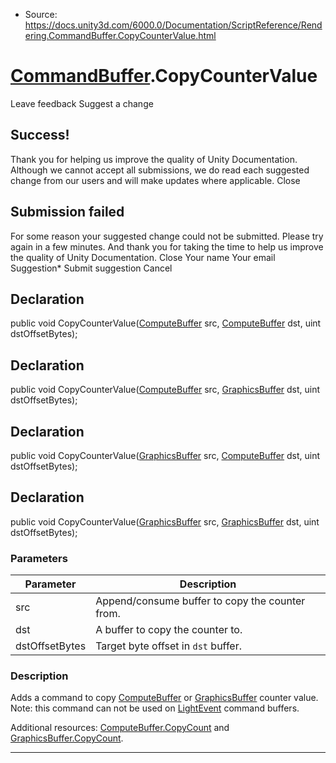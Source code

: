 * Source: https://docs.unity3d.com/6000.0/Documentation/ScriptReference/Rendering.CommandBuffer.CopyCounterValue.html

#  [CommandBuffer](https://docs.unity3d.com/6000.0/Documentation/ScriptReference/Rendering.CommandBuffer.html).CopyCounterValue
Leave feedback
Suggest a change
## Success!
Thank you for helping us improve the quality of Unity Documentation. Although we cannot accept all submissions, we do read each suggested change from our users and will make updates where applicable.
Close
## Submission failed
For some reason your suggested change could not be submitted. Please <a>try again</a> in a few minutes. And thank you for taking the time to help us improve the quality of Unity Documentation.
Close
Your name Your email Suggestion* Submit suggestion
Cancel
## Declaration
public void CopyCounterValue([ComputeBuffer](https://docs.unity3d.com/6000.0/Documentation/ScriptReference/ComputeBuffer.html) src, [ComputeBuffer](https://docs.unity3d.com/6000.0/Documentation/ScriptReference/ComputeBuffer.html) dst, uint dstOffsetBytes); 
## Declaration
public void CopyCounterValue([ComputeBuffer](https://docs.unity3d.com/6000.0/Documentation/ScriptReference/ComputeBuffer.html) src, [GraphicsBuffer](https://docs.unity3d.com/6000.0/Documentation/ScriptReference/GraphicsBuffer.html) dst, uint dstOffsetBytes); 
## Declaration
public void CopyCounterValue([GraphicsBuffer](https://docs.unity3d.com/6000.0/Documentation/ScriptReference/GraphicsBuffer.html) src, [ComputeBuffer](https://docs.unity3d.com/6000.0/Documentation/ScriptReference/ComputeBuffer.html) dst, uint dstOffsetBytes); 
## Declaration
public void CopyCounterValue([GraphicsBuffer](https://docs.unity3d.com/6000.0/Documentation/ScriptReference/GraphicsBuffer.html) src, [GraphicsBuffer](https://docs.unity3d.com/6000.0/Documentation/ScriptReference/GraphicsBuffer.html) dst, uint dstOffsetBytes); 
### Parameters
Parameter | Description  
---|---  
src | Append/consume buffer to copy the counter from.  
dst | A buffer to copy the counter to.  
dstOffsetBytes | Target byte offset in `dst` buffer.  
### Description
Adds a command to copy [ComputeBuffer](https://docs.unity3d.com/6000.0/Documentation/ScriptReference/ComputeBuffer.html) or [GraphicsBuffer](https://docs.unity3d.com/6000.0/Documentation/ScriptReference/GraphicsBuffer.html) counter value.
Note: this command can not be used on [LightEvent](https://docs.unity3d.com/6000.0/Documentation/ScriptReference/Rendering.LightEvent.html) command buffers.  
  
Additional resources: [ComputeBuffer.CopyCount](https://docs.unity3d.com/6000.0/Documentation/ScriptReference/ComputeBuffer.CopyCount.html) and [GraphicsBuffer.CopyCount](https://docs.unity3d.com/6000.0/Documentation/ScriptReference/GraphicsBuffer.CopyCount.html).
* * *
